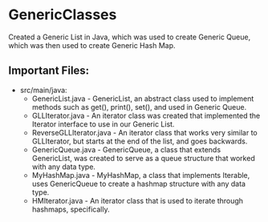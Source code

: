 # GenericClasses
Created a Generic List in Java, which was used to create Generic Queue, which was then used to create Generic Hash Map.

## Important Files:
- src/main/java:
  - GenericList.java - GenericList, an abstract class used to implement methods such as get(), print(), set(), and used in Generic Queue.
  - GLLIterator.java - An iterator class was created that implemented the Iterator interface to use in our Generic List.
  - ReverseGLLIterator.java - An iterator class that works very similar to GLLIterator, but starts at the end of the list, and goes backwards.
  - GenericQueue.java - GenericQueue, a class that extends GenericList, was created to serve as a queue structure that worked with any data type.
  - MyHashMap.java - MyHashMap, a class that implements Iterable, uses GenericQueue to create a hashmap structure with any data type.
  - HMIterator.java - An iterator class that is used to iterate through hashmaps, specifically.
